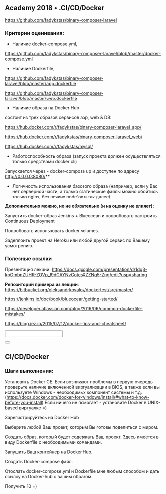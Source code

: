 ## Academy 2018 • .CI/CD/Docker

https://github.com/fadykstas/binary-composer-laravel

### Критерии оценивания:

- Наличие docker-compose.yml,

https://github.com/fadykstas/binary-composer-laravel/blob/master/docker-compose.yml

- Наличие Dockerfile,

https://github.com/fadykstas/binary-composer-laravel/blob/master/app.dockerfile

https://github.com/fadykstas/binary-composer-laravel/blob/master/web.dockerfile

- Наличие образа на Docker Hub

cостоит из трех образов сервисов app, web & DB:

https://hub.docker.com/r/fadykstas/binary-composer-laravel_app/

https://hub.docker.com/r/fadykstas/binary-composer-laravel_web/

https://hub.docker.com/r/fadykstas/mysql/

- Работоспособность образа (запуск проекта должен осуществляться только средствами docker cli)

Запускается через - docker-compose up и доступен по адресу http://0.0.0.0:8080/**

- Логичность использования базового образа (например, если у Вас нет серверной части, а только статические файлы можно обойтись только nginx, без всяких node`ов и так далее)

**Дополнительно можно, но не обязательно (и на оценку не влияет):**

Запустить docker-образ Jenkins + Blueocean и попробовать настроить Continuous Deployment

Попробовать использовать docker volumes.

Задеплоить проект на Heroku или любой другой сервис по Вашему усмотрению.

### Полезные ссылки

Презентация лекции: https://docs.google.com/presentation/d/1dg3-kpOmbnZUHK-ZOVp_l9dCAYNvCotesXZZNq5-Zng/edit?usp=sharing

**Репозиторий примера из лекции**: https://bitbucket.org/oleksandrkovalov/dockertest/src/master/

https://jenkins.io/doc/book/blueocean/getting-started/

https://developer.atlassian.com/blog/2016/06/common-dockerfile-mistakes/

https://blog.jez.io/2015/07/12/docker-tips-and-cheatsheet/

</div>

</div>

<div class="answer-link-wrapper"><md-input-container class="md-link-container"><label class="ng-binding" for="input_0"></label><input type="text" name="link" ng-model="hometaskInfo.lecture.githubLink" class="input-link ng-pristine ng-untouched ng-valid md-input ng-empty" id="input_0" aria-invalid="false" style=""></md-input-container></div>

<div class="answer-text-field row"><label class="answer-text-title ng-binding"></label></div>

<button ng-click="hometaskInfo.saveHometaskAnswer(hometaskInfo)" ng-disabled="hometaskInfo.lecture.isAnswered || hometaskInfo.lecture.timeIsOver" class="button button-blue big-button ng-binding"></button></div>

<div class="hometask-result ng-scope">

<div class="hometask-description">


<div btf-markdown="hometaskInfo.lecture.hometaskId.text" class="markdown-body task-body">

## CI/CD/Docker

### Шаги выполнения:

Установить Docker CE. Если возникают проблемы в первую очередь проверьте наличие включенной виртуализации в BIOS, а также если вы используете Windows - необходимых компонент системы и т.д. (https://docs.docker.com/docker-for-windows/install/#what-to-know-before-you-install) Если ничего не помогает - установите Docker в UNIX-based виртуалке =)

Зарегистрируйтесь на Docker Hub

Выберите любой Ваш проект, которым Вы готовы поделиться с миром.


Создать образ, который будет содержать Ваш проект. Здесь имеется в виду Dockerfile с необходимыми командами.

Запушить Ваш контейнер на Docker Hub.

Создать Docker-compose файл.

Отослать docker-compose.yml и Dockerfile мне любым способом и дать ссылку на Docker-hub с вашим образом.

Получить 10 =)
